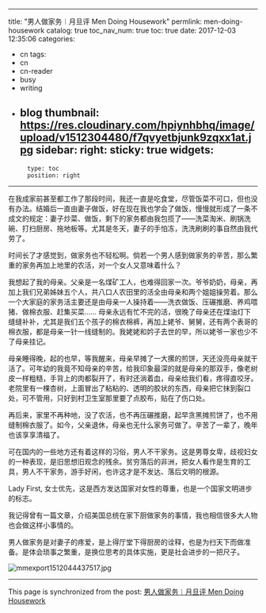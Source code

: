 
---
title: "男人做家务︱月旦评 Men Doing Housework"
permlink: men-doing-housework
catalog: true
toc_nav_num: true
toc: true
date: 2017-12-03 12:35:06
categories:
- cn
tags:
- cn
- cn-reader
- busy
- writing
- blog
thumbnail: https://res.cloudinary.com/hpiynhbhq/image/upload/v1512304480/f7qvyetbjunk9zqxx1at.jpg
sidebar:
    right:
        sticky: true
widgets:
    -
        type: toc
        position: right
---


在我成家前甚至都工作了那段时间，我还一直是吃食堂，尽管饭菜不可口，但也没有办法。结婚后一直由妻子做饭，好在现在我也学会了做饭，慢慢就形成了一条不成文的规定：妻子炒菜、做饭，剩下的家务都由我包揽了——洗菜淘米、刷锅洗碗、打扫厨房、拖地板等。尤其是冬天，妻子的手怕冻，洗洗刷刷的事自然由我代劳了。

时间长了才感觉到，做家务也不轻松啊。倘若一个男人感到做家务的辛苦，那么繁重的家务再加上地里的农活，对一个女人又意味着什么？

我想起了我的母亲。父亲是一名煤矿工人，也难得回家一次。爷爷奶奶，母亲，再加上我们兄弟姊妹五个人，共八口人农田里的活全由母亲和两个姐姐操劳着。那么一个大家庭的家务活主要还是由母亲一人操持着——洗衣做饭、压碾推磨、养鸡喂猪、做棉衣服、赶集买菜…… 母亲永远有忙不完的活，很晚了母亲还在煤油灯下缝缝补补，尤其是我们五个孩子的棉衣棉裤，再加上姥爷、舅舅，还有两个表哥的棉衣服，都是母亲一针一线缝制的。我姥姥和妗子去世的早，所以姥爷一家也少不了母亲挂记。

母亲睡得晚，起的也早，等我醒来，母亲早摊了一大摞的煎饼，天还没亮母亲就干活了。可年幼的我竟不知母亲的辛苦，给我印象最深的就是母亲的那双手，像老树皮一样粗糙，手背上的肉都裂开了，有时还淌着血，母亲给我们看，疼得直咬牙。老院里有一棵杏树，上面冒出了粘粘的、透明的胶状的东西，母亲把它抹到裂口处，可不管用，只好到村卫生室那里要了点胶布，贴在了伤口处。

再后来，家里不再种地，没了农活，也不再压碾推磨，起早贪黑摊煎饼了，也不用缝制棉衣服了。如今，父亲退休，母亲也无什么家务可做了。辛苦了一辈了，晚年也该享享清福了。

可在国内的一些地方还有着这样的习俗，男人不干家务。这是男尊女卑，歧视妇女的一种表现，是旧思想旧观念的残余。贫穷落后的非洲，把女人看作是生育的工具，男人不干家务，游手好闲，也许这才是不发达、落后文明的根源。

Lady First, 女士优先，这是西方发达国家对女性的尊重，也是一个国家文明进步的标志。

我记得曾有一篇文章，介绍美国总统在家下厨做家务的事情，我也相信很多大人物也会做这样小事情的。

男人做家务是对妻子的疼爱，是上得厅堂下得厨房的诠释，也是为扫天下而做准备。是体会琐事之繁重，是换位思考的具体实施，更是社会进步的一把尺子。

![mmexport1512044437517.jpg](https://res.cloudinary.com/hpiynhbhq/image/upload/v1512304480/f7qvyetbjunk9zqxx1at.jpg)

- - -

This page is synchronized from the post: [男人做家务︱月旦评 Men Doing Housework](https://steemit.com/@bring/men-doing-housework)
